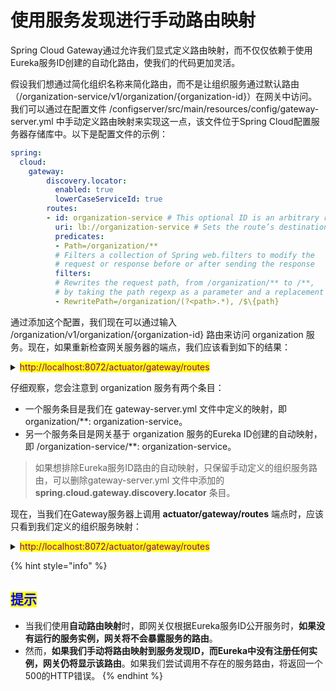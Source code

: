 # 使用服务发现进行手动路由映射

Spring Cloud Gateway通过允许我们显式定义路由映射，而不仅仅依赖于使用Eureka服务ID创建的自动化路由，使我们的代码更加灵活。

假设我们想通过简化组织名称来简化路由，而不是让组织服务通过默认路由（/organization-service/v1/organization/{organization-id}）在网关中访问。我们可以通过在配置文件 /configserver/src/main/resources/config/gateway-server.yml 中手动定义路由映射来实现这一点，该文件位于Spring Cloud配置服务器存储库中。以下是配置文件的示例：

```yaml
spring:
  cloud:
    gateway:
        discovery.locator:
          enabled: true
          lowerCaseServiceId: true
        routes:
        - id: organization-service # This optional ID is an arbitrary route ID.
          uri: lb://organization-service # Sets the route’s destination URI
          predicates:    
          - Path=/organization/**
          # Filters a collection of Spring web.filters to modify the 
          # request or response before or after sending the response
          filters: 
          # Rewrites the request path, from /organization/** to /**, 
          # by taking the path regexp as a parameter and a replacement order
          - RewritePath=/organization/(?<path>.*), /$\{path}
```

通过添加这个配置，我们现在可以通过输入 /organization/v1/organization/{organization-id} 路由来访问 organization 服务。现在，如果重新检查网关服务器的端点，我们应该看到如下的结果：

<details>

<summary><mark style="color:purple;">http://localhost:8072/actuator/gateway/routes</mark></summary>

{% code overflow="wrap" %}
```json
[
    ...
    {
        "predicate": "Paths: [/organization-service/**], match trailing slash: true",
        "metadata": {
            "management.port": "8081"
        },
        "route_id": "ReactiveCompositeDiscoveryClient_ORGANIZATION-SERVICE",
        "filters": [
            "[[RewritePath /organization-service/?(?<remaining>.*) = '/${remaining}'], order = 1]"
        ],
        "uri": "lb://ORGANIZATION-SERVICE",
        "order": 0
    },
    {
        "predicate": "Paths: [/organization/**], match trailing slash: true",
        "route_id": "organization-service",
        "filters": [
            "[[RewritePath /organization/(?<path>.*) = '/${path}'], order = 1]"
        ],
        "uri": "lb://organization-service",
        "order": 0
    }
]
```
{% endcode %}

</details>

仔细观察，您会注意到 organization 服务有两个条目：

* 一个服务条目是我们在 gateway-server.yml 文件中定义的映射，即 organization/\*\*: organization-service。
* 另一个服务条目是网关基于 organization 服务的Eureka ID创建的自动映射，即 /organization-service/\*\*: organization-service。

> 如果想排除Eureka服务ID路由的自动映射，只保留手动定义的组织服务路由，可以删除gateway-server.yml 文件中添加的 **spring.cloud.gateway.discovery.locator** 条目。

现在，当我们在Gateway服务器上调用 **actuator/gateway/routes** 端点时，应该只看到我们定义的组织服务映射：

<details>

<summary><mark style="color:purple;">http://localhost:8072/actuator/gateway/routes</mark></summary>

{% code overflow="wrap" %}
```json
[
    {
        "predicate": "Paths: [/organization/**], match trailing slash: true",
        "route_id": "organization-service",
        "filters": [
            "[[RewritePath /organization/(?<path>.*) = '/${path}'], order = 1]"
        ],
        "uri": "lb://organization-service",
        "order": 0
    }
]
```
{% endcode %}

</details>

{% hint style="info" %}
## <mark style="color:blue;">提示</mark>

* 当我们使用**自动路由映射**时，即网关仅根据Eureka服务ID公开服务时，**如果没有运行的服务实例，网关将不会暴露服务的路由**。
* 然而，**如果我们手动将路由映射到服务发现ID，而Eureka中没有注册任何实例，网关仍将显示该路由**。如果我们尝试调用不存在的服务路由，将返回一个500的HTTP错误。
{% endhint %}
